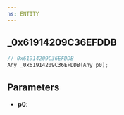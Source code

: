 ```yaml
---
ns: ENTITY
---
```

## _0x61914209C36EFDDB

```c
// 0x61914209C36EFDDB
Any _0x61914209C36EFDDB(Any p0);
```

## Parameters
* **p0**:
